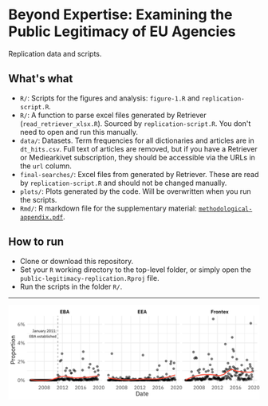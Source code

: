 # Beyond Expertise: Examining the Public Legitimacy of EU Agencies

Replication data and scripts. 

## What's what

* `R/`: Scripts for the figures and analysis: `figure-1.R` and `replication-script.R`.
* `R/`: A function to parse excel files generated by Retriever (`read_retriever_xlsx.R`). Sourced by `replication-script.R`. You don't need to open and run this manually. 
* `data/`: Datasets. Term frequencies for all dictionaries and articles are in `dt_hits.csv`. Full text of articles are removed, but if you have a Retriever or Mediearkivet subscription, they should be accessible via the URLs in the `url` column. 
* `final-searches/`: Excel files from generated by Retriever. These are read by `replication-script.R` and should not be changed manually. 
* `plots/`: Plots generated by the code. Will be overwritten when you run the scripts.
* `Rmd/`: R markdown file for the supplementary material: [`methodological-appendix.pdf`](methodological-appendix.pdf).


## How to run

* Clone or download this repository. 
* Set your `R` working directory to the top-level folder, or simply open the `public-legitimacy-replication.Rproj` file. 
* Run the scripts in the folder `R/`.

***

![](plots/leg-dimensions-facet.png)
